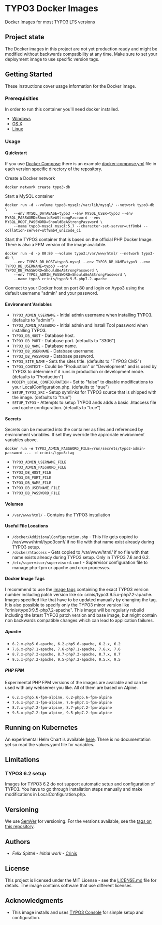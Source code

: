# TYPO3 Docker Images

[Docker Images](https://hub.docker.com/r/crinis/typo3) for most TYPO3 LTS versions

## Project state

The Docker images in this project are not yet production ready and might be modified without backwards compatibility at any time. Make sure to set your deployment image to use specific version tags.

## Getting Started

These instructions cover usage information for the Docker image.

### Prerequisities

In order to run this container you'll need docker installed.

* [Windows](https://docs.docker.com/windows/started)
* [OS X](https://docs.docker.com/mac/started/)
* [Linux](https://docs.docker.com/linux/started/)

### Usage

#### Quickstart

If you use [Docker Compose](https://docs.docker.com/compose/) there is an example [docker-compose.yml](9.5/docker-compose.yml) file in each version specific directory of the repository.

Create a Docker network
```shell
docker network create typo3-db
```

Start a MySQL container

```shell
docker run -d --volume typo3-mysql:/var/lib/mysql/ --network typo3-db \
    --env MYSQL_DATABASE=typo3 --env MYSQL_USER=typo3 --env MYSQL_PASSWORD=ShouldBeAStrongPassword --env MYSQL_ROOT_PASSWORD=ShouldBeAStrongPassword \
    --name typo3-mysql mysql:5.7 --character-set-server=utf8mb4 --collation-server=utf8mb4_unicode_ci
```

Start the TYPO3 container that is based on the official PHP Docker Image. There is also a FPM version of the image available.

```shell
docker run -d -p 80:80 --volume typo3:/var/www/html/ --network typo3-db \
    --env TYPO3_DB_HOST=typo3-mysql --env TYPO3_DB_NAME=typo3 --env TYPO3_DB_USERNAME=typo3 --env TYPO3_DB_PASSWORD=ShouldBeAStrongPassword \
    --env TYPO3_ADMIN_PASSWORD=ShouldBeAStrongPassword \
    --name typo3 crinis/typo3:9.5-php7.2-apache
```

Connect to your Docker host on port 80 and login on /typo3 using the default username "admin" and your password.

#### Environment Variables

* `TYPO3_ADMIN_USERNAME` - Initial admin username when installing TYPO3. (defaults to "admin")
* `TYPO3_ADMIN_PASSWORD` - Initial admin and Install Tool password when installing TYPO3.
* `TYPO3_DB_HOST` - Database host.
* `TYPO3_DB_PORT` - Database port. (defaults to "3306")
* `TYPO3_DB_NAME` - Database name.
* `TYPO3_DB_USERNAME` - Database username.
* `TYPO3_DB_PASSWORD` - Database password.
* `TYPO3_SITE_NAME` - Sets the sites title. (defaults to "TYPO3 CMS")
* `TYPO3_CONTEXT` - Could be "Production" or "Development" and is used by TYPO3 to determine if it runs in production or development mode. (defaults to "Production")
* `MODIFY_LOCAL_CONFIGURATION` - Set to "false" to disable modifications to your LocalConfiguration.php. (defaults to "true")
* `SETUP_TYPO3_SRC` - Setup symlinks for TYPO3 source that is shipped with the image. (defaults to "true")
* `SETUP_TYPO3` - Attempts to setup TYPO3 ands adds a basic .htaccess file and cache configuration. (defaults to "true")

#### Secrets

Secrets can be mounted into the container as files and referenced by environment variables. If set they override the approriate environment variables above.
```
docker run -e TYPO3_ADMIN_PASSWORD_FILE=/run/secrets/typo3-admin-password ... -d crinis/typo3:tag
```

* `TYPO3_ADMIN_USERNAME_FILE`
* `TYPO3_ADMIN_PASSWORD_FILE`
* `TYPO3_DB_HOST_FILE`
* `TYPO3_DB_PORT_FILE`
* `TYPO3_DB_NAME_FILE`
* `TYPO3_DB_USERNAME_FILE`
* `TYPO3_DB_PASSWORD_FILE`

#### Volumes

* `/var/www/html/` - Contains the TYPO3 installation

#### Useful File Locations

* `/docker/AdditionalConfiguration.php` - This file gets copied to /var/www/html/typo3conf/ if no file with that name exist already during TYPO3 setup.
* `/docker/htaccess` - Gets copied to /var/www/html/ if no file with that name exists already during TYPO3 setup. Only in TYPO3 7.6 and 6.2.
* `/etc/supervisor/supervisord.conf` - Supervisor configuration file to manage php-fpm or apache and cron processes.

#### Docker Image Tags

I recommend to use the [image tags](https://hub.docker.com/r/crinis/typo3/tags) containing the exact TYPO3 version number including patch version like so: crinis/typo3:9.5.x-php7.2-apache. Images specified like that have to be updated manually by changing the tag. It is also possible to specify only the TYPO3 minor version like "crinis/typo3:9.5-php7.2-apache". This image will be regularly rebuild including the latest TYPO3 patch version and base image, but might contain non backwards compatible changes which can lead to application failures.

##### Apache

* `6.2.x-php5.6-apache, 6.2-php5.6-apache, 6.2.x, 6.2`
* `7.6.x-php7.1-apache, 7.6-php7.1-apache, 7.6.x, 7.6`
* `8.7.x-php7.2-apache, 8.7-php7.2-apache, 8.7.x, 8.7`
* `9.5.x-php7.2-apache, 9.5-php7.2-apache, 9.5.x, 9.5`

##### PHP FPM

Experimental PHP FPM versions of the images are available and can be used with any webserver you like. All of them are based on Alpine.
* `6.2.x-php5.6-fpm-alpine, 6.2-php5.6-fpm-alpine`
* `7.6.x-php7.1-fpm-alpine, 7.6-php7.1-fpm-alpine`
* `8.7.x-php7.2-fpm-alpine, 8.7-php7.2-fpm-alpine`
* `9.5.x-php7.2-fpm-alpine, 9.5-php7.2-fpm-alpine`

## Running on Kubernetes

An experimental Helm Chart is available [here](https://github.com/crinis/typo3-helm-chart). There is no documentation yet so read the values.yaml file for variables.

## Limitations

### TYPO3 6.2 setup

Images for TYPO3 6.2 do not support automatic setup and configuration of TYPO3. You have to go through installation steps manually and make modifications in LocalConfiguration.php.

## Versioning

We use [SemVer](http://semver.org/) for versioning. For the versions available, see the [tags on this repository](https://github.com/crinis/typo3-docker/tags). 

## Authors

* *Felix Spittel* - *Initial work* - [Crinis](https://github.com/crinis)

## License

This project is licensed under the MIT License - see the [LICENSE.md](LICENSE.md) file for details. The image contains software that use different licenses.

## Acknowledgments

* This image installs and uses [TYPO3 Console](https://github.com/TYPO3-Console/TYPO3-Console) for simple setup and configuration.
